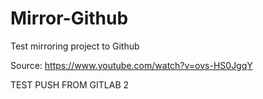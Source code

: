 # Mirror-Github

Test mirroring project to Github

Source:
https://www.youtube.com/watch?v=ovs-HS0JgqY


TEST PUSH FROM GITLAB 2
